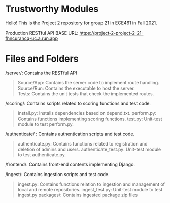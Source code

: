 ﻿# Trustworthy Modules

Hello! This is the Project 2 repository for group 21 in ECE461 in Fall 2021. 

Production RESTful API BASE URL: https://project-2-project-2-21-fhncurancq-uc.a.run.app

# Files and Folders

/server/: Contains the RESTful API
> Source/App: Contains the server code to implement route handling.<br>
> Source/Run: Contains the executable to host the server.<br>
> Tests: Contains the unit tests that check the implemented routes.<br>

/scoring/: Contains scripts related to scoring functions and test code.
>install.py: Installs dependencies based on depend.txt.
>perform.py: Contains functions implementing scoring functions.
>test.py: Unit-test module to test perform.py.

/authenticate/ : Contains authentication scripts and test code.
>authenticate.py: Contains functions related to registration and deletion of admins and users.
>authenticate_test.py: Unit-test module to test authenticate.py.

/frontend/: Contains front-end contents implementing Django.

/ingest/: Contains ingestion scripts and test code.
>ingest.py: Contains functions relation to ingestion and management of local and remote repositories.
>ingest_test.py: Unit-test module to test ingest.py
>packages/: Contains ingested package zip files
